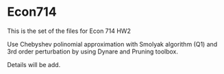 # Econ714

This is the set of the files for Econ 714 HW2

Use Chebyshev polinomial approximation with Smolyak algorithm (Q1) and 3rd order perturbation by using Dynare and Pruning toolbox.

Details will be add.

